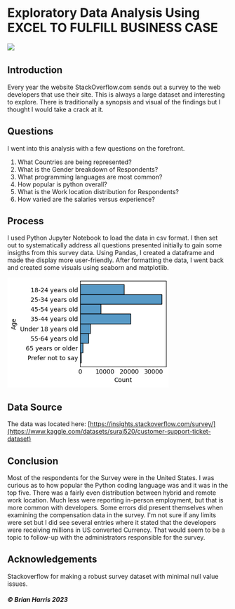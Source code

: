 
# Exploratory Data Analysis Using EXCEL TO FULFILL BUSINESS CASE

<img src= "https://expertprogrammanagement.com/wp-content/uploads/2017/06/Project-Business-Case-Example.png?ezimgfmt=rs:200x200/rscb10/ng:webp/ngcb9">

## **Introduction**
Every year the website StackOverflow.com sends out a survey to the web developers that use their site.  This is always a large dataset and interesting to explore. There is traditionally a synopsis and visual of the findings but I thought I would take a crack at it.

## **Questions**
I went into this analysis with a few questions on the forefront.
1. What Countries are being represented?
2. What is the Gender breakdown of Respondents?
3. What programming languages are most common?
4. How popular is python overall?
5. What is the Work location distribution for Respondents?
6. How varied are the salaries versus experience?

## **Process**
I used Python Jupyter Notebook to load the data in csv format.  I then set out to systematically address all questions presented initially to gain some insigths from this survey data.  Using Pandas, I created a dataframe and made the display more user-friendly.  After formatting the data, I went back and created some visuals using seaborn and matplotlib.

<img src= "https://github.com/BrianHarrisCodes/Project/blob/main/Portfolio_Projects/2_Survey_EDA/images/age_bar.png">


## **Data Source**

The data was located here: [https://insights.stackoverflow.com/survey/](https://www.kaggle.com/datasets/suraj520/customer-support-ticket-dataset)

## **Conclusion**

Most of the respondents for the Survey were in the United States. I was curious as to how popular the Python coding language was and it was in the top five. There was a fairly even distribution between hybrid and remote work location. Much less were reporting in-person employment, but that is more common with developers. Some errors did present themselves when examining the compensation data in the survey.  I'm not sure if any limits were set but I did see several entries where it stated that the developers were receiving millions in US converted Currency. That would seem to be a topic to follow-up with the administrators responsible for the survey.


## **Acknowledgements**
Stackoverflow for making a robust survey dataset with minimal null value issues.


##### © Brian Harris 2023

